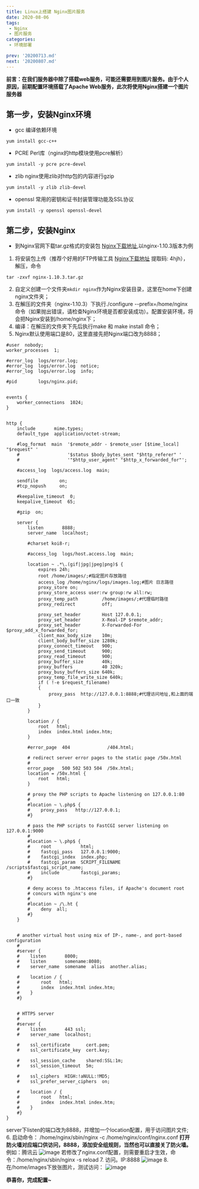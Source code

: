 ```yaml
---
title: Linux上搭建 Nginx图片服务
date: 2020-08-06
tags:
 - Nginx
 - 图片服务
categories:
 - 环境部署

prev: '20200713.md'
next: '20200807.md'
---
```

<Boxx/>

**前言：在我们服务器中除了搭载web服务，可能还需要用到图片服务。由于个人原因，前期配置环境搭载了Apache Web服务，此次将使用Nginx搭建一个图片服务器**
## 第一步，安装Nginx环境
- gcc 编译依赖环境
```
yum install gcc-c++
```
- PCRE Perl库（nginx的http模块使用pcre解析）
```
yum install -y pcre pcre-devel
```
- zlib nginx使用zlib对http包的内容进行gzip
```
yum install -y zlib zlib-devel
```
- openssl 常用的密钥和证书封装管理功能及SSL协议
```
yum install -y openssl openssl-devel
```
## 第二步，安装Nginx
- 到Nginx官网下载tar.gz格式的安装包 [Nginx下载地址](http://nginx.org/en/download.html),以nginx-1.10.3版本为例
1. 将安装包上传（推荐个好用的FTP传输工具 [Nginx下载地址](https://pan.baidu.com/s/10_DL5e0p6aBTspcn2NZbjw)  提取码: 4hjh），解压，命令
```
tar -zxvf nginx-1.10.3.tar.gz
```
2. 自定义创建一个文件夹```mkdir nginx```作为Nginx安装目录，这里在home下创建nginx文件夹；
3. 在解压的文件夹（nginx-1.10.3）下执行./configure --prefix=/home/nginx 命令（如果抛出错误，请检查Nginx环境是否都安装成功）。配置安装环境，将会把Nginx安装到/home/nginx下；
4. 编译：在解压的文件夹下先后执行make 和 make install 命令；
5. Nginx默认使用端口是80，这里直接先把Nginx端口改为8888；
```
#user  nobody;
worker_processes  1;

#error_log  logs/error.log;
#error_log  logs/error.log  notice;
#error_log  logs/error.log  info;

#pid        logs/nginx.pid;


events {
    worker_connections  1024;
}


http {
    include       mime.types;
    default_type  application/octet-stream;

    #log_format  main  '$remote_addr - $remote_user [$time_local] "$request" '
    #                  '$status $body_bytes_sent "$http_referer" '
    #                  '"$http_user_agent" "$http_x_forwarded_for"';

    #access_log  logs/access.log  main;

    sendfile        on;
    #tcp_nopush     on;

    #keepalive_timeout  0;
    keepalive_timeout  65;

    #gzip  on;

    server {
        listen       8888;
        server_name  localhost;

        #charset koi8-r;

        #access_log  logs/host.access.log  main;

        location ~ .*\.(gif|jpg|jpeg|png)$ {  
            expires 24h;  
            root /home/images/;#指定图片存放路径  
            access_log /home/nginx/logs/images.log;#图片 日志路径  
            proxy_store on;  
            proxy_store_access user:rw group:rw all:rw;  
            proxy_temp_path         /home/images/;#代理临时路径
            proxy_redirect          off;  

            proxy_set_header        Host 127.0.0.1;  
            proxy_set_header        X-Real-IP $remote_addr;  
            proxy_set_header        X-Forwarded-For $proxy_add_x_forwarded_for;  
            client_max_body_size    10m;  
            client_body_buffer_size 1280k;  
            proxy_connect_timeout   900;  
            proxy_send_timeout      900;  
            proxy_read_timeout      900;  
            proxy_buffer_size       40k;  
            proxy_buffers           40 320k;  
            proxy_busy_buffers_size 640k;  
            proxy_temp_file_write_size 640k;  
            if ( !-e $request_filename)  
            {  
                proxy_pass  http://127.0.0.1:8888;#代理访问地址,和上面的端口一致  
            }  
        }

        location / {
            root   html;
            index  index.html index.htm;
        }

        #error_page  404              /404.html;

        # redirect server error pages to the static page /50x.html
        #
        error_page   500 502 503 504  /50x.html;
        location = /50x.html {
            root   html;
        }

        # proxy the PHP scripts to Apache listening on 127.0.0.1:80
        #
        #location ~ \.php$ {
        #    proxy_pass   http://127.0.0.1;
        #}

        # pass the PHP scripts to FastCGI server listening on 127.0.0.1:9000
        #
        #location ~ \.php$ {
        #    root           html;
        #    fastcgi_pass   127.0.0.1:9000;
        #    fastcgi_index  index.php;
        #    fastcgi_param  SCRIPT_FILENAME  /scripts$fastcgi_script_name;
        #    include        fastcgi_params;
        #}

        # deny access to .htaccess files, if Apache's document root
        # concurs with nginx's one
        #
        #location ~ /\.ht {
        #    deny  all;
        #}
    }


    # another virtual host using mix of IP-, name-, and port-based configuration
    #
    #server {
    #    listen       8000;
    #    listen       somename:8080;
    #    server_name  somename  alias  another.alias;

    #    location / {
    #        root   html;
    #        index  index.html index.htm;
    #    }
    #}


    # HTTPS server
    #
    #server {
    #    listen       443 ssl;
    #    server_name  localhost;

    #    ssl_certificate      cert.pem;
    #    ssl_certificate_key  cert.key;

    #    ssl_session_cache    shared:SSL:1m;
    #    ssl_session_timeout  5m;

    #    ssl_ciphers  HIGH:!aNULL:!MD5;
    #    ssl_prefer_server_ciphers  on;

    #    location / {
    #        root   html;
    #        index  index.html index.htm;
    #    }
    #}
}
```
server下listen的端口改为8888，并增加一个location配置，用于访问图片文件;
6. 启动命令： /home/nginx/sbin/nginx -c /home/nginx/conf/nginx.conf
**打开防火墙对应端口供访问，8888，添加安全组规则，当然也可以直接关了防火墙。**
例如：腾讯云 
![image](http://www.qxxwss.cn:8888/blog/20200806144930.png)
若修改了nginx.conf配置，则需要重启才生效，命令：/home/nginx/sbin/nginx -s reload
7. 访问。IP:8888 
![image](http://www.qxxwss.cn:8888/blog/20200806145516.png)
8. 在/home/images下放张图片，测试访问： 
![image](http://www.qxxwss.cn:8888/blog/20200806145821.png)

**恭喜你，完成配置~**